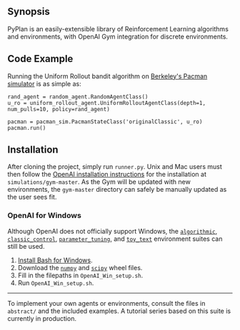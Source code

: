 ## Synopsis

PyPlan is an easily-extensible library of Reinforcement Learning algorithms and environments, with OpenAI Gym integration for discrete environments.

## Code Example

Running the Uniform Rollout bandit algorithm on [Berkeley's Pacman simulator](http://ai.berkeley.edu/project_overview.html) is as simple as:

```
rand_agent = random_agent.RandomAgentClass()
u_ro = uniform_rollout_agent.UniformRolloutAgentClass(depth=1, num_pulls=10, policy=rand_agent)

pacman = pacman_sim.PacmanStateClass('originalClassic', u_ro)
pacman.run()
```

## Installation

After cloning the project, simply run `runner.py`. Unix and Mac users must then follow the [OpenAI installation instructions](https://github.com/openai/gym#installation) for the installation at `simulations/gym-master`. As the Gym will be updated with new environments, the `gym-master` directory can safely be manually updated as the user sees fit.

### OpenAI for Windows

Although OpenAI does not officially support Windows, the [`algorithmic`](https://gym.openai.com/envs#algorithmic), [`classic_control`](https://gym.openai.com/envs#classic_control), [`parameter_tuning`](https://gym.openai.com/envs#parameter_tuning), and [`toy_text`](https://gym.openai.com/envs#toy_text) environment suites can still be used. 

1) [Install Bash for Windows](https://www.howtogeek.com/249966/how-to-install-and-use-the-linux-bash-shell-on-windows-10/).
2) Download the [`numpy`](http://www.lfd.uci.edu/~gohlke/pythonlibs/#numpy) and [`scipy`](http://www.lfd.uci.edu/~gohlke/pythonlibs/#scipy) wheel files.
3) Fill in the filepaths in `OpenAI_Win_setup.sh`.
4) Run `OpenAI_Win_setup.sh`.

----

To implement your own agents or environments, consult the files in `abstract/` and the included examples. A tutorial series based on this suite is currently in production.
